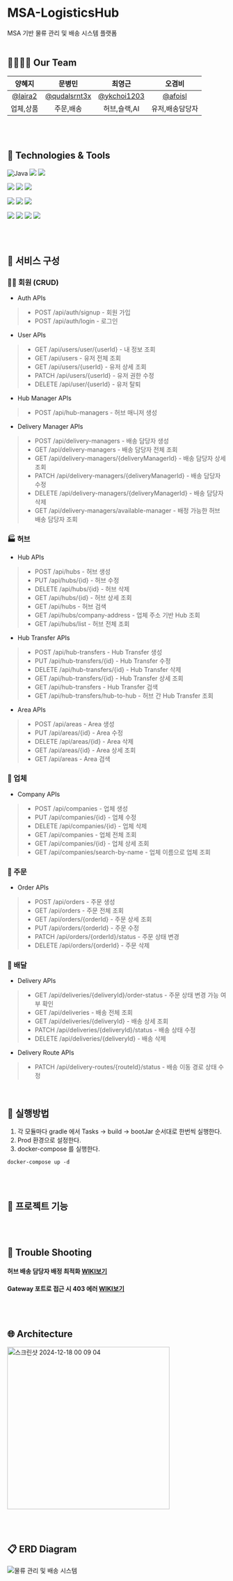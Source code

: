 # MSA-LogisticsHub
MSA 기반 물류 관리 및 배송 시스템 플랫폼
<br><br>

## 👨‍👩‍👧‍👦 Our Team

|양혜지|문병민|최영근|오겸비|
|:---:|:---:|:---:|:---:|
|[@laira2](https://github.com/laira2)|[@qudalsrnt3x](https://github.com/qudalsrnt3x)|[@ykchoi1203](https://github.com/ykchoi1203)|[@afoisl](https://github.com/afoisl)|
|업체,상품|주문,배송|허브,슬랙,AI|유저,배송담당자|


<br><br>

## 📝 Technologies & Tools
![Java](https://img.shields.io/badge/java-%23ED8B00.svg?style=for-the-badge&logo=openjdk&logoColor=white) <img src="https://img.shields.io/badge/SpringBoot-6DB33F?style=for-the-badge&logo=springboot&logoColor=white"/> <img src="https://img.shields.io/badge/SpringSecurity-6DB33F?style=for-the-badge&logo=SpringSecurity&logoColor=white"/>

<img src="https://img.shields.io/badge/postgres-%234169E1.svg?style=for-the-badge&logo=postgresql&logoColor=white"> <img src="https://img.shields.io/badge/Redis-DC382D?style=for-the-badge&logo=Redis&logoColor=white"/> <img src="https://img.shields.io/badge/Gradle-02303A?style=for-the-badge&logo=Gradle&logoColor=white"/>

<img src="https://img.shields.io/badge/Docker-2496ED?style=for-the-badge&logo=docker&logoColor=white"/> <img src="https://img.shields.io/badge/git-F05032?style=for-the-badge&logo=git&logoColor=white"/> <img src="https://img.shields.io/badge/github-181717?style=for-the-badge&logo=github&logoColor=white"/> 

<img src="https://img.shields.io/badge/IntelliJIDEA-000000?style=for-the-badge&logo=IntelliJIDEA&logoColor=white"/> <img src="https://img.shields.io/badge/Notion-000000?style=for-the-badge&logo=Notion&logoColor=white"/> <img src="https://img.shields.io/badge/Slack-4A154B?style=for-the-badge&logo=slack&logoColor=white"/> <img src="https://img.shields.io/badge/google%20gemini-8E75B2?style=for-the-badge&logo=google%20gemini&logoColor=white"/>

<br><br>

## 📑 서비스 구성
### 🙋🏻‍ 회원 (CRUD)
- Auth APIs

> * POST /api/auth/signup - 회원 가입
> * POST /api/auth/login - 로그인

- User APIs
> * GET /api/users/user/{userId} - 내 정보 조회
> * GET /api/users - 유저 전체 조회
> * GET /api/users/{userId} - 유저 상세 조회 
> * PATCH /api/users/{userId} - 유저 권한 수정
> * DELETE /api/user/{userId} - 유저 탈퇴

- Hub Manager APIs
> * POST /api/hub-managers - 허브 매니저 생성
- Delivery Manager APIs
> * POST /api/delivery-managers - 배송 담당자 생성
> * GET /api/delivery-managers - 배송 담당자 전체 조회
> * GET /api/delivery-managers/{deliveryManagerId} - 배송 담당자 상세 조회
> * PATCH /api/delivery-managers/{deliveryManagerId} - 배송 담당자 수정
> * DELETE /api/delivery-managers/{deliveryManagerId} - 배송 담당자 삭제
> * GET /api/delivery-managers/available-manager - 배정 가능한 허브 배송 담당자 조회

### 🏭 허브
- Hub APIs
> * POST /api/hubs - 허브 생성
> * PUT /api/hubs/{id} - 허브 수정
> * DELETE /api/hubs/{id} - 허브 삭제
> * GET /api/hubs/{id} - 허브 상세 조회
> * GET /api/hubs - 허브 검색
> * GET /api/hubs/company-address - 업체 주소 기반 Hub 조회
> * GET /api/hubs/list - 허브 전체 조회

- Hub Transfer APIs
> * POST /api/hub-transfers - Hub Transfer 생성
> * PUT /api/hub-transfers/{id} - Hub Transfer 수정
> * DELETE /api/hub-transfers/{id} - Hub Transfer 삭제
> * GET /api/hub-transfers/{id} - Hub Transfer 상세 조회
> * GET /api/hub-transfers - Hub Transfer 검색
> * GET /api/hub-transfers/hub-to-hub - 허브 간 Hub Transfer 조회

- Area APIs
> * POST /api/areas - Area 생성
> * PUT /api/areas/{id} - Area 수정
> * DELETE /api/areas/{id} - Area 삭제
> * GET /api/areas/{id} - Area 상세 조회
> * GET /api/areas - Area 검색

### 🏢 업체
- Company APIs

> * POST /api/companies - 업체 생성
> * PUT /api/companies/{id} - 업체 수정
> * DELETE /api/companies/{id} - 업체 삭제
> * GET /api/companies - 업체 전체 조회
> * GET /api/companies/{id} - 업체 상세 조회
> * GET /api/companies/search-by-name - 업체 이름으로 업체 조회

### 🧾 주문
- Order APIs
> * POST /api/orders - 주문 생성
> * GET /api/orders - 주문 전체 조회
> * GET /api/orders/{orderId} - 주문 상세 조회
> * PUT /api/orders/{orderId} - 주문 수정
> * PATCH /api/orders/{orderId}/status - 주문 상태 변경
> * DELETE /api/orders/{orderId} - 주문 삭제

### 🚛 배달
- Delivery APIs

> * GET /api/deliveries/{deliveryId}/order-status - 주문 상태 변경 가능 여부 확인
> * GET /api/deliveries - 배송 전체 조회
> * GET /api/deliveries/{deliveryId} - 배송 상세 조회
> * PATCH /api/deliveries/{deliveryId}/status - 배송 상태 수정
> * DELETE /api/deliveries/{deliveryId} - 배송 삭제
- Delivery Route APIs

> * PATCH /api/delivery-routes/{routeId}/status - 배송 이동 경로 상태 수정







<br>


## 📜 실행방법
1. 각 모듈마다 gradle 에서 Tasks -> build -> bootJar 순서대로 한번씩 실행한다. <br>
2. Prod 환경으로 설정한다. <br>
3. docker-compose 를 실행한다.
```shell
docker-compose up -d
```


<br><br>

## 🚗 프로젝트 기능


<br><br>

## 🚨 Trouble Shooting
#### 허브 배송 담당자 배정 최적화 [WIKI보기](https://github.com/i-four-people/MSA-LogisticsHub/wiki/%5BTrouble-Shooting%5D-%ED%97%88%EB%B8%8C-%EB%B0%B0%EC%86%A1-%EB%8B%B4%EB%8B%B9%EC%9E%90-%EB%B0%B0%EC%A0%95-%EC%B5%9C%EC%A0%81%ED%99%94)
#### Gateway 포트로 접근 시 403 에러 [WIKI보기](https://github.com/i-four-people/MSA-LogisticsHub/wiki/%5BTrouble-Shooting%5D-Gateway-%ED%8F%AC%ED%8A%B8%EB%A1%9C-%EC%A0%91%EA%B7%BC-%EC%8B%9C-403-%EC%97%90%EB%9F%AC)

<br><br>

## 🌐 Architecture
<img width="373" alt="스크린샷 2024-12-18 00 09 04" src="https://github.com/user-attachments/assets/f0582b2a-9942-4374-be75-e9372a420bab" />


<br><br>

## 📋 ERD Diagram
![물류 관리 및 배송 시스템](https://github.com/user-attachments/assets/dfa69175-c486-44f4-9b21-267ab083872d)
